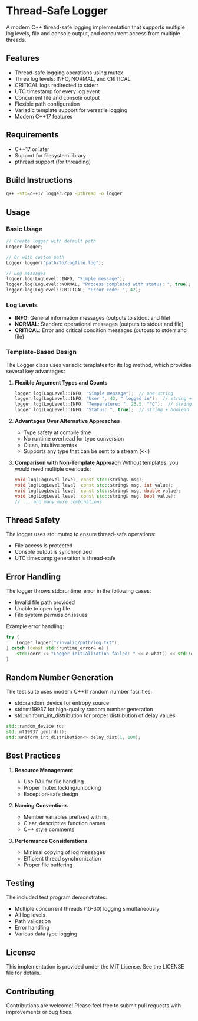 # Thread-Safe Logger

A modern C++ thread-safe logging implementation that supports multiple log levels, file and console output, and concurrent access from multiple threads.

## Features

- Thread-safe logging operations using mutex
- Three log levels: INFO, NORMAL, and CRITICAL
- CRITICAL logs redirected to stderr
- UTC timestamp for every log event
- Concurrent file and console output
- Flexible path configuration
- Variadic template support for versatile logging
- Modern C++17 features

## Requirements

- C++17 or later
- Support for filesystem library
- pthread support (for threading)

## Build Instructions

```bash
g++ -std=c++17 logger.cpp -pthread -o logger
```

## Usage

### Basic Usage

```cpp
// Create logger with default path
Logger logger;

// Or with custom path
Logger logger("path/to/logfile.log");

// Log messages
logger.log(LogLevel::INFO, "Simple message");
logger.log(LogLevel::NORMAL, "Process completed with status: ", true);
logger.log(LogLevel::CRITICAL, "Error code: ", 42);
```

### Log Levels

- **INFO**: General information messages (outputs to stdout and file)
- **NORMAL**: Standard operational messages (outputs to stdout and file)
- **CRITICAL**: Error and critical condition messages (outputs to stderr and file)

### Template-Based Design

The Logger class uses variadic templates for its log method, which provides several key advantages:

1. **Flexible Argument Types and Counts**
   ```cpp
   logger.log(LogLevel::INFO, "Simple message");  // one string
   logger.log(LogLevel::INFO, "User ", 42, " logged in");  // string + int + string
   logger.log(LogLevel::INFO, "Temperature: ", 23.5, "°C");  // string + double + string
   logger.log(LogLevel::INFO, "Status: ", true);  // string + boolean
   ```

2. **Advantages Over Alternative Approaches**
    - Type safety at compile time
    - No runtime overhead for type conversion
    - Clean, intuitive syntax
    - Supports any type that can be sent to a stream (<<)

3. **Comparison with Non-Template Approach**
   Without templates, you would need multiple overloads:
   ```cpp
   void log(LogLevel level, const std::string& msg);
   void log(LogLevel level, const std::string& msg, int value);
   void log(LogLevel level, const std::string& msg, double value);
   void log(LogLevel level, const std::string& msg, bool value);
   // ... and many more combinations
   ```

## Thread Safety

The logger uses std::mutex to ensure thread-safe operations:
- File access is protected
- Console output is synchronized
- UTC timestamp generation is thread-safe

## Error Handling

The logger throws std::runtime_error in the following cases:
- Invalid file path provided
- Unable to open log file
- File system permission issues

Example error handling:
```cpp
try {
    Logger logger("/invalid/path/log.txt");
} catch (const std::runtime_error& e) {
    std::cerr << "Logger initialization failed: " << e.what() << std::endl;
}
```

## Random Number Generation

The test suite uses modern C++11 random number facilities:
- std::random_device for entropy source
- std::mt19937 for high-quality random number generation
- std::uniform_int_distribution for proper distribution of delay values

```cpp
std::random_device rd;
std::mt19937 gen(rd());
std::uniform_int_distribution<> delay_dist(1, 100);
```

## Best Practices

1. **Resource Management**
    - Use RAII for file handling
    - Proper mutex locking/unlocking
    - Exception-safe design

2. **Naming Conventions**
    - Member variables prefixed with m_
    - Clear, descriptive function names
    - C++ style comments

3. **Performance Considerations**
    - Minimal copying of log messages
    - Efficient thread synchronization
    - Proper file buffering

## Testing

The included test program demonstrates:
- Multiple concurrent threads (10-30) logging simultaneously
- All log levels
- Path validation
- Error handling
- Various data type logging

## License
This implementation is provided under the MIT License. See the LICENSE file for details.

## Contributing
Contributions are welcome! Please feel free to submit pull requests with improvements or bug fixes.
